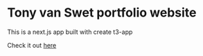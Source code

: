# Tony van Swet portfolio website

This is a next.js app built with create t3-app

Check it out [here](tonyvanswet.com)
